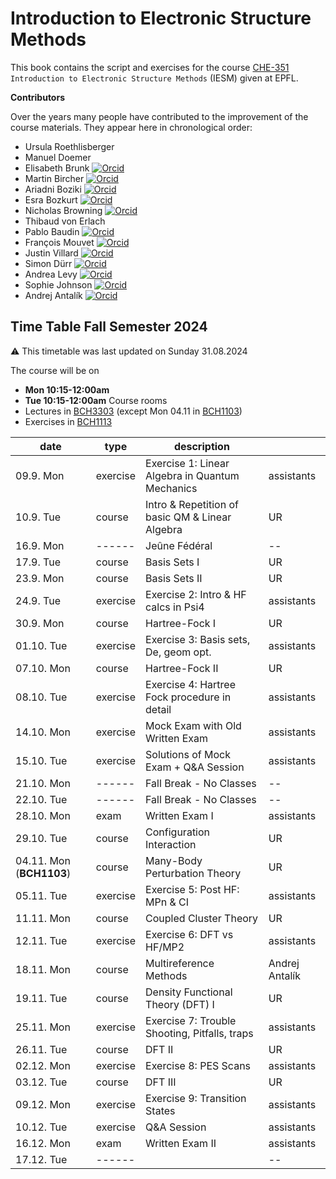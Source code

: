 Introduction to Electronic Structure Methods
==============================================

This book contains the script and exercises for the course [CHE-351](https://edu.epfl.ch/coursebook/en/introduction-to-electronic-structure-methods-CH-353)  `Introduction to Electronic Structure Methods` (IESM) given at EPFL. 

**Contributors**

Over the years many people have contributed to the improvement of the course materials. They appear here in chronological order:

* Ursula Roethlisberger
* Manuel Doemer 
* Elisabeth Brunk [![Orcid](./images/orcid.png)]( https://orcid.org/0000-0001-8578-8658) 
* Martin Bircher [![Orcid](./images/orcid.png)]( https://orcid.org/0000-0002-6905-3130)
* Ariadni Boziki [![Orcid](./images/orcid.png)]( https://orcid.org/0000-0002-2347-8993)
* Esra Bozkurt [![Orcid](./images/orcid.png)]( https://orcid.org/0000-0001-8492-1162)
* Nicholas Browning  [![Orcid](./images/orcid.png)]( https://orcid.org/0000-0002-7859-6495)
* Thibaud von Erlach 
* Pablo Baudin [![Orcid](./images/orcid.png)]( https://orcid.org/0000-0001-7233-645X)
* François Mouvet [![Orcid](./images/orcid.png)](https://orcid.org/0000-0002-0416-2598)
* Justin Villard [![Orcid](./images/orcid.png)]( https://orcid.org/0000-0003-4606-319X)
* Simon Dürr  [![Orcid](./images/orcid.png)]( https://orcid.org/0000-0002-4304-8106)
* Andrea Levy [![Orcid](./images/orcid.png)]( https://orcid.org/0000-0003-1255-859X)
* Sophie Johnson [![Orcid](./images/orcid.png)]( https://orcid.org/0000-0003-4207-4350)
* Andrej Antalík [![Orcid](./images/orcid.png)]( https://orcid.org/0000-0002-8422-8410)

## Time Table Fall Semester 2024
⚠️ This timetable was last updated on Sunday 31.08.2024

The course will be on
* **Mon 10:15-12:00am**
* **Tue 10:15-12:00am**
Course rooms
* Lectures in [BCH3303](https://plan.epfl.ch/?room==BCH%203303) (except Mon 04.11 in [BCH1103](https://plan.epfl.ch/?room==BCH%201103))
* Exercises in [BCH1113](https://plan.epfl.ch/?room==BCH%201113)
  
| date            | type     | description                                               |               |
|-----------------|----------|-----------------------------------------------------------|---------------|
| 09.9. Mon       | exercise | Exercise 1: Linear Algebra in Quantum Mechanics           |   assistants  |
| 10.9. Tue       |  course  | Intro & Repetition of basic QM & Linear Algebra           |       UR      |
| 16.9. Mon       |  ------  | Jeûne Fédéral                                             |       --      |
| 17.9. Tue       |  course  | Basis Sets I                                              |       UR      |
| 23.9. Mon       |  course  | Basis Sets II                                             |       UR      |
| 24.9. Tue       | exercise | Exercise 2: Intro & HF calcs in Psi4                      |   assistants  |
| 30.9. Mon       |  course  | Hartree-Fock I                                            |       UR      |
| 01.10. Tue      | exercise | Exercise 3:  Basis sets, De, geom opt.                    |   assistants  |
| 07.10. Mon      |  course  | Hartree-Fock II                                           |       UR      |
| 08.10. Tue      | exercise | Exercise 4: Hartree Fock procedure in detail              |   assistants  |
| 14.10. Mon      | exercise | Mock Exam with Old Written Exam                           |   assistants  |
| 15.10. Tue      | exercise | Solutions of Mock Exam + Q&A Session                      |   assistants  |
| 21.10. Mon      |  ------  | Fall Break - No Classes                                   |       --      |
| 22.10. Tue      |  ------  | Fall Break - No Classes                                   |       --      |
| 28.10. Mon      |   exam   | Written Exam I                                            |   assistants  |
| 29.10. Tue      |  course  | Configuration Interaction                                 |       UR      |
| 04.11. Mon (**BCH1103**) |  course  | Many-Body Perturbation Theory                             |       UR      |
| 05.11. Tue      | exercise | Exercise 5: Post HF: MPn & CI                             |   assistants  |
| 11.11. Mon      |  course  | Coupled Cluster Theory                                    |       UR      |
| 12.11. Tue      | exercise | Exercise 6: DFT vs HF/MP2                                 |   assistants  |
| 18.11. Mon      |  course  | Multireference Methods                                    | Andrej Antalík|
| 19.11. Tue      |  course  | Density Functional Theory (DFT) I                         |       UR      |
| 25.11. Mon      | exercise | Exercise 7: Trouble Shooting, Pitfalls, traps             |   assistants  |
| 26.11. Tue      |  course  | DFT II                                                    |       UR      |
| 02.12. Mon      | exercise | Exercise 8: PES Scans                                     |   assistants  |
| 03.12. Tue      |  course  | DFT III                                                   |       UR      |
| 09.12. Mon      | exercise | Exercise 9: Transition States                             |   assistants  |
| 10.12. Tue      | exercise | Q&A Session                                               |   assistants  |
| 16.12. Mon      |   exam   | Written Exam II                                           |   assistants  |
| 17.12. Tue      |  ------  |                                                           |       --      |

